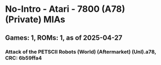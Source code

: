 # No-Intro - Atari - 7800 (A78) (Private) MIAs
## Games: 1, ROMs: 1, as of 2025-04-27

### Attack of the PETSCII Robots (World) (Aftermarket) (Unl).a78, CRC: 6b59ffa4
